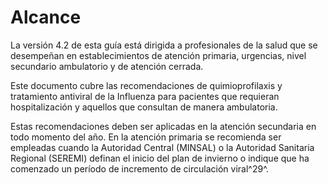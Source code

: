 Alcance
=======

La versión 4.2 de esta guía está dirigida a profesionales de la salud que se desempeñan en establecimientos de atención primaria, urgencias, nivel secundario ambulatorio y de atención cerrada.

Este documento cubre las recomendaciones de quimioprofilaxis y tratamiento antiviral de la Influenza para pacientes que requieran hospitalización y aquellos que consultan de manera ambulatoria.

Estas recomendaciones deben ser aplicadas en la atención secundaria en todo momento del año. En la atención primaria se recomienda ser empleadas cuando la Autoridad Central (MINSAL) o la Autoridad Sanitaria Regional (SEREMI) definan el inicio del plan de invierno o indique que ha comenzado un período de incremento de circulación viral^29^.

